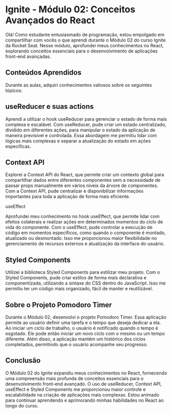 # Ignite - Módulo 02: Conceitos Avançados do React

Olá! Como estudante entusiasmado de programação, estou empolgado em compartilhar com vocês o que aprendi durante o Módulo 02 do curso Ignite da Rocket Seat. Nesse módulo, aprofundei meus conhecimentos no React, explorando conceitos essenciais para o desenvolvimento de aplicações front-end avançadas.

## Conteúdos Aprendidos

Durante as aulas, adquiri conhecimentos valiosos sobre os seguintes tópicos:

## useReducer e suas actions

Aprendi a utilizar o hook useReducer para gerenciar o estado de forma mais complexa e escalável. Com useReducer, pude criar um estado centralizado, dividido em diferentes ações, para manipular o estado da aplicação de maneira previsível e controlada. Essa abordagem me permitiu lidar com lógicas mais complexas e separar a atualização do estado em ações específicas.

## Context API

Explorei a Context API do React, que permite criar um contexto global para compartilhar dados entre diferentes componentes sem a necessidade de passar props manualmente em vários níveis da árvore de componentes. Com a Context API, pude centralizar e disponibilizar informações importantes para toda a aplicação de forma mais eficiente.

useEffect

Aprofundei meu conhecimento no hook useEffect, que permite lidar com efeitos colaterais e realizar ações em determinados momentos do ciclo de vida do componente. Com o useEffect, pude controlar a execução de código em momentos específicos, como quando o componente é montado, atualizado ou desmontado. Isso me proporcionou maior flexibilidade no gerenciamento de recursos externos e atualização da interface do usuário.

## Styled Components

Utilizei a biblioteca Styled Components para estilizar meu projeto. Com o Styled Components, pude criar estilos de forma mais declarativa e componentizada, utilizando a sintaxe do CSS dentro do JavaScript. Isso me permitiu ter um código mais organizado, fácil de manter e reutilizável.

## Sobre o Projeto Pomodoro Timer

Durante o Módulo 02, desenvolvi o projeto Pomodoro Timer. Essa aplicação permite ao usuário definir uma tarefa e o tempo que deseja dedicar a ela. Ao iniciar um ciclo de trabalho, o usuário é notificado quando o tempo é esgotado. Ele pode então iniciar um novo ciclo com o mesmo ou um tempo diferente. Além disso, a aplicação mantém um histórico dos ciclos completados, permitindo que o usuário acompanhe seu progresso.

## Conclusão

O Módulo 02 do Ignite expandiu meus conhecimentos no React, fornecendo uma compreensão mais profunda de conceitos essenciais para o desenvolvimento front-end avançado. O uso de useReducer, Context API, useEffect e Styled Components me proporcionou maior controle e escalabilidade na criação de aplicações mais complexas. Estou animado para continuar aprendendo e aprimorando minhas habilidades no React ao longo do curso.




